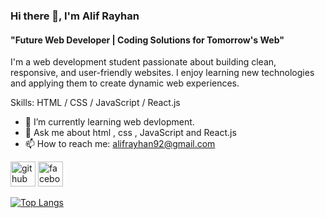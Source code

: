 ### Hi there 👋, I'm Alif Rayhan
#### "Future Web Developer | Coding Solutions for Tomorrow's Web"
I'm a web development student passionate about building clean, responsive, and user-friendly websites. I enjoy learning new technologies and applying them to create dynamic web experiences.

Skills: HTML / CSS / JavaScript / React.js

- 🌱 I’m currently learning web devlopment. 
- 💬 Ask me about html , css , JavaScript and React.js
- 📫 How to reach me: alifrayhan92@gmail.com 


[<img src='https://cdn.jsdelivr.net/npm/simple-icons@3.0.1/icons/github.svg' alt='github' height='40'>](https://github.com/alifrayhan1)  [<img src='https://cdn.jsdelivr.net/npm/simple-icons@3.0.1/icons/facebook.svg' alt='facebook' height='40'>](https://www.facebook.com/alif.rayhan.756)  

[![Top Langs](https://github-readme-stats.vercel.app/api/top-langs/?username=alifrayhan1)](https://github.com/anuraghazra/github-readme-stats)

